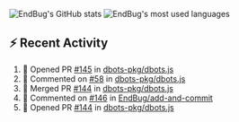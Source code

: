 ![EndBug's GitHub stats](https://github-readme-stats.vercel.app/api?username=endbug&show_icons=true&theme=dark)
![EndBug's most used languages](https://github-readme-stats.vercel.app/api/top-langs/?username=endbug&layout=compact&theme=dark)

## ⚡ Recent Activity

<!--START_SECTION:activity-->
1. 💪 Opened PR [#145](https://github.com//dbots-pkg/dbots.js/pull/145) in [dbots-pkg/dbots.js](https://github.com//dbots-pkg/dbots.js)
2. 💬 Commented on [#58](https://github.com//dbots-pkg/dbots.js/issues/58) in [dbots-pkg/dbots.js](https://github.com//dbots-pkg/dbots.js)
3. 🎉 Merged PR [#144](https://github.com//dbots-pkg/dbots.js/pull/144) in [dbots-pkg/dbots.js](https://github.com//dbots-pkg/dbots.js)
4. 💬 Commented on [#146](https://github.com//EndBug/add-and-commit/issues/146) in [EndBug/add-and-commit](https://github.com//EndBug/add-and-commit)
5. 💪 Opened PR [#144](https://github.com//dbots-pkg/dbots.js/pull/144) in [dbots-pkg/dbots.js](https://github.com//dbots-pkg/dbots.js)
<!--END_SECTION:activity-->
